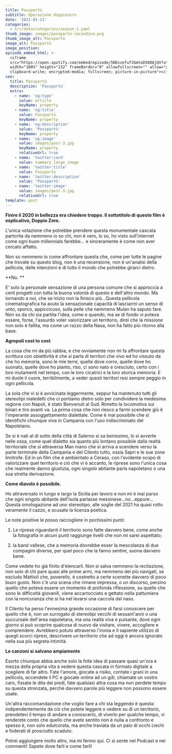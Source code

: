 ```yaml
---
title: Passpartù
subtitle: Operazione doppiozero
date: '2021-01-13'
categories:
  - src/data/categories/season-1.yaml
thumb_image: images/passpartù-locandina.png
thumb_image_alt: Passpartù
image_alt: Passpartù
image_position:
episode_embed_html: >-
  <iframe
  src="https://open.spotify.com/embed/episode/5BDszefuf3GmtoD588AjQV?utm_source=generator&theme=0"
  width="100%" height="232" frameBorder="0" allowfullscreen="" allow="autoplay;
  clipboard-write; encrypted-media; fullscreen; picture-in-picture"></iframe>
seo:
  title: Passpartù
  description: 'Passpartù'
  extra:
    - name: 'og:type'
      value: article
      keyName: property
    - name: 'og:title'
      value: Passpartù
      keyName: property
    - name: 'og:description'
      value: 'Passpartù'
      keyName: property
    - name: 'og:image'
      value: images/post-3.jpg
      keyName: property
      relativeUrl: true
    - name: 'twitter:card'
      value: summary_large_image
    - name: 'twitter:title'
      value: Passpartù
    - name: 'twitter:description'
      value: 'Passpartù'
    - name: 'twitter:image'
      value: images/post-3.jpg
      relativeUrl: true
template: post
---
```

**Finire il 2020 in bellezza era chiedere troppo. Il sottotitolo di questo film è esplicativo, Doppio Zero.**

L'unica votazione che potrebbe prendere questa monumentale cascata partorita da nemmeno io so chi, non è vero, lo so, ho visto sull'internet come ogni buon millennials farebbe… e sinceramente è come non aver cercato affatto.

Non so nemmeno io come affrontare questa che, come per tutte le pagine che trovate su questo blog, non è una 
recensione, non è un'analisi della pellicola, delle intenzioni e di tutto il mondo che potrebbe girarci dietro. 

**No. **

E' solo la personale sensazione di una persona comune che si approccia a certi progetti con tutta la buona volontà di questo e dell'altro mondo. Ma tornando a noi, che se inizio non la finisco più…Questa pellicola cinematografica ha avuto la sensazionale capacità di lasciarmi un senso di unto, sporco, appiccicoso, sulla pelle che nemmeno Mulan ha saputo fare. Non so da chi sia partita l'idea, come e quando, ma se di fondo vi poteva essere, forse, l'assurdo voler valorizzare un territorio, direi che la missione non solo è fallita, ma come un razzo della Nasa, non ha fatto più ritorno alla base.

**Agropoli cost to cost**

La cosa che mi da più rabbia, e che ovviamente non mi fa affrontare questa scrittura con obiettività è che si parla di territori che vivo ed ho vissuto da che ho memoria, sono le mie terre, quelle dove corro, quelle dove ho suonato, quelle dove ho pianto, riso, ci sono nato e cresciuto, 
certo con i loro mutamenti nel tempo, con le loro cicatrici e la loro storica memoria. E mi duole il cuore, terribilmente, a veder questi territori resi sempre peggio in ogni pellicola.

La sola che vi si è avvicinata leggermente, seppur ha mantenuto tutti gli stereotipi maledetti che ci portiamo dietro solo per condividere la medesima regione con Napoli, è stato Benvenuti al Sud. Rimetto la locomotiva sui binari e tiro avanti va. La prima cosa che non riesco a farmi scendere giù è l'imperante assoggettamento dialettale. Come è mai possibile che si identifichi chiunque viva in Campania con l'uso indiscriminato del Napoletano.

Se si è nati al di sotto della città di Salerno si sa benissimo, lo si avverte nelle ossa, come quel dialetto sia quanto più lontano possibile dalla realtà territoriale che si attraversa Man mano che si arriva a scendere verso la parte terminale della Campania e del Cilento tutto, ossia Sapri e le sue zone limitrofe. Ed in un film che è ambientato a Ceraso, con l'evidente scopo di valorizzare quel territorio e ciò che vi è accanto, le riprese sono l'unica cosa che realmente danno giustizia, ogni singolo abitante parla napoletano o una sua stretta derivazione.

**Come diavolo è possibile.**

Ho attraversato in lungo e largo la Sicilia per lavoro e non mi è mai parso che ogni singolo abitante dell'isola parlasse messinese…no…eppure…Questa omologazione ad uno stereotipo, alle soglie del 2021 ha quasi rotto veramente il cazzo, e scusate la licenza poetica.

Le note positive le posso raccogliere in pochissimi punti:

1.  Le riprese riguardanti il territorio sono fatte davvero bene, come anche la fotografia in alcuni punti raggiunge livelli che non mi sarei aspettato;

2.  la band vallese, che a memoria dovrebbe esser la mescolanza di due compagini diverse, per quel poco che la fanno sentire, suona davvero bene.

Come vedete ho già finito d'elencarli. Non si salva nemmeno la recitazione, non solo di chi pare quasi alle prime armi, ma nemmeno dei più navigati, se escludo Mattioli che, poverello, è costretto a certe scenette davvero di poco buon gusto. Non c'è una scena che rimane impressa, o un discorso, persino quello che poteva essere un momento di profonda riflessione, su quelle che sono le difficoltà giovanili, viene accartocciato e gettato nella pattumiera con la noncuranza che si ha nel levarsi una caccola dal naso.

Il Cilento ha perso l'ennesima grande occasione di farsi conoscere per quello che è, non un surrogato di stereotipi vecchi di sessant'anni o una succursale dell'area napoletana, ma una realtà viva e pulsante, dove ogni giorno si può scoprire qualcosa di nuovo da visitare, vivere, accogliere e comprendere. Avrebbero potuto attraverso l'ironia e il sapiente utilizzo di quegli scorci ripresi, descrivere un territorio che ad oggi è ancora ignorato nella sua più segreta intimità.

**Le canzoni si salvano ampiamente**

Esorto chiunque abbia anche solo la folle idea di passare quasi un'ora e mezza della propria vita a vedere questa cascata in formato digitale a 
scegliere di far altro. Fate l'amore, giocate a risiko, contate i grani in una pellicola, accendete il PC e giocate online ad un gdr, chiamate un vostro caro, fissate le dita dei piedi, fate qualsiasi altra cosa ma non perdete tempo su questa stronzata, perchè davvero parole più leggere non possono essere usate.

Un'altra raccomandazione che voglio fare a chi sta leggendo è questa: indipendentemente da ciò che potete leggere o vedere su di un territorio, prendetevi il tempo di andare a conoscerlo, di viverlo per qualche tempo, vi renderete conto che quello che avete sentito non è nulla a confronto e spesso è, non solo edulcorata, ma anche traviata da un paio di occhi ciechi e foderati di prosciutto scaduto.

Potrei aggiungere molto altro, ma mi fermo qui. Ci si sente nel Podcast e nei commenti! Sapete dove farli e come farli!
